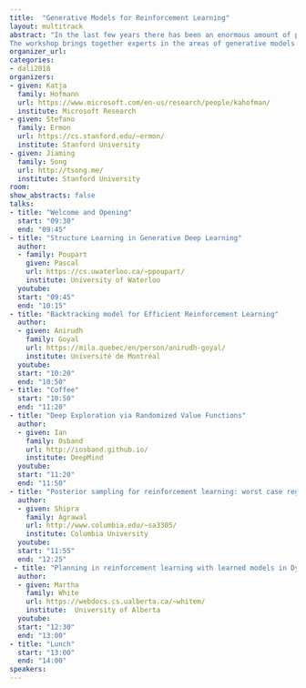 ```yaml
---
title:  "Generative Models for Reinforcement Learning"
layout: multitrack
abstract: "In the last few years there has been an enormous amount of progress in Reinforcement Learning, with breakthroughs in our ability to handle problems with complex dynamics and high-dimensional state and observation spaces. Likewise, generative modeling capabilities have improved dramatically, e.g., in modeling complex high dimensional distributions over images, audio, and text. Both fields have benefited extensively from the use of flexible function approximators and advances in stochastic optimization, and currently share many computational and statistical challenges. At the same time, there are exciting opportunities for cross-fertilization of ideas. Generative models, with their promise to accurately capture uncertainty in increasingly complex domains, have much potential to lead to novel approaches to effective and efficient exploration and learning - both key challenges in tackling real world applications using RL formulations. Likewise, RL techniques are showing promise in extending the capabilities of current generative models.
The workshop brings together experts in the areas of generative models and reinforcement learning to identify current limitations, key challenges, and promising research avenues."
organizer_url: 
categories:
- dali2018
organizers:
- given: Katja  
  family: Hofmann
  url: https://www.microsoft.com/en-us/research/people/kahofman/
  institute: Microsoft Research
- given: Stefano 
  family: Ermon
  url: https://cs.stanford.edu/~ermon/
  institute: Stanford University
- given: Jiaming 
  family: Song
  url: http://tsong.me/
  institute: Stanford University
room: 
show_abstracts: false
talks:
- title: "Welcome and Opening"
  start: "09:30"
  end: "09:45"
- title: "Structure Learning in Generative Deep Learning"
  author:
  - family: Poupart
    given: Pascal
    url: https://cs.uwaterloo.ca/~ppoupart/
    institute: University of Waterloo
  youtube: 
  start: "09:45"
  end: "10:15" 
- title: "Backtracking model for Efficient Reinforcement Learning"
  author:
  - given: Anirudh
    family: Goyal
    url: https://mila.quebec/en/person/anirudh-goyal/
    institute: Université de Montréal
  youtube: 
  start: "10:20"
  end: "10:50" 
- title: "Coffee"
  start: "10:50"
  end: "11:20"
- title: "Deep Exploration via Randomized Value Functions"
  author: 
  - given: Ian
    family: Osband
    url: http://iosband.github.io/
    institute: DeepMind
  youtube: 
  start: "11:20"
  end: "11:50" 
- title: "Posterior sampling for reinforcement learning: worst case regret bounds"
  author: 
  - given: Shipra
    family: Agrawal
    url: http://www.columbia.edu/~sa3305/
    institute: Columbia University
  youtube: 
  start: "11:55"
  end: "12:25" 
 - title: "Planning in reinforcement learning with learned models in Dyna"
  author: 
  - given: Martha
    family: White
    url: https://webdocs.cs.ualberta.ca/~whitem/
    institute:  University of Alberta
  youtube: 
  start: "12:30"
  end: "13:00" 
- title: "Lunch"
  start: "13:00"
  end: "14:00"
speakers:
---
```

